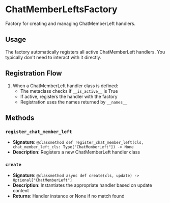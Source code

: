 # ChatMemberLeftsFactory

Factory for creating and managing ChatMemberLeft handlers.

## Usage

The factory automatically registers all active ChatMemberLeft handlers. 
You typically don't need to interact with it directly.

## Registration Flow

1. When a ChatMemberLeft handler class is defined:
   - The metaclass checks if `__is_active__` is True
   - If active, registers the handler with the factory
   - Registration uses the names returned by `__names__`

## Methods

### `register_chat_member_left`
- **Signature**: `@classmethod def register_chat_member_left(cls, chat_member_left_cls: Type["ChatMemberLeft"]) -> None`
- **Description**: Registers a new ChatMemberLeft handler class

### `create`
- **Signature**: `@classmethod async def create(cls, update) -> Optional["ChatMemberLeft"]`
- **Description**: Instantiates the appropriate handler based on update content
- **Returns**: Handler instance or None if no match found
